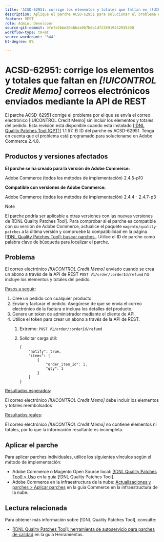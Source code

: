 ```yaml
---
title: 'ACSD-62951: corrige los elementos y totales que faltan en [!UICONTROL Credit Memo] correos electrónicos enviados mediante la API de REST'
description: Aplique el parche ACSD-62951 para solucionar el problema de Adobe Commerce donde se envía el correo electrónico [!UICONTROL Credit Memo] sin incluir los elementos y totales del pedido.
feature: REST
role: Admin, Developer
source-git-commit: bfefe2bbe2046bda967b0a14f238919452935400
workflow-type: tm+mt
source-wordcount: '344'
ht-degree: 0%

---
```


# ACSD-62951: corrige los elementos y totales que faltan en *[!UICONTROL Credit Memo]* correos electrónicos enviados mediante la API de REST

El parche ACSD-62951 corrige el problema por el que se envía el correo electrónico [!UICONTROL Credit Memo] sin incluir los elementos y totales del pedido. Esta revisión está disponible cuando está instalado [[!DNL Quality Patches Tool (QPT)]](/help/tools/quality-patches-tool/quality-patches-tool-to-self-serve-quality-patches.md) 1.1.57. El ID del parche es ACSD-62951. Tenga en cuenta que el problema está programado para solucionarse en Adobe Commerce 2.4.8.

## Productos y versiones afectados

**El parche se ha creado para la versión de Adobe Commerce:**

Adobe Commerce (todos los métodos de implementación) 2.4.5-p10

**Compatible con versiones de Adobe Commerce:**

Adobe Commerce (todos los métodos de implementación) 2.4.4 - 2.4.7-p3

>[!NOTE]
>
>El parche podría ser aplicable a otras versiones con las nuevas versiones de [!DNL Quality Patches Tool]. Para comprobar si el parche es compatible con su versión de Adobe Commerce, actualice el paquete `magento/quality-patches` a la última versión y compruebe la compatibilidad en la página [[!DNL Quality Patches Tool]: buscar parches ](https://experienceleague.adobe.com/tools/commerce-quality-patches/index.html). Utilice el ID de parche como palabra clave de búsqueda para localizar el parche.

## Problema

El correo electrónico *[!UICONTROL Credit Memo]* enviado cuando se crea un abono a través de la API de REST `POST V1/order/:orderId/refund` no incluye los elementos y totales del pedido.

<u>Pasos a seguir</u>:

1. Cree un pedido con cualquier producto.
1. Enviar y facturar el pedido. Asegúrese de que se envía el correo electrónico de la factura e incluya los detalles del producto.
1. Genere un token de administrador mediante el cliente de API.
1. Utilice el token para crear un abono a través de la API de REST.
   1. Extremo: `POST V1/order/:orderId/refund`
   1. Solicitar carga útil:

      ```
      {  
          "notify": true,  
          "items": [  
              {  
                  "order_item_id": 1,  
                  "qty": 1  
              }  
          ]  
      }  
      ```

<u>Resultados esperados</u>:

El correo electrónico *[!UICONTROL Credit Memo]* debe incluir los elementos y totales reembolsados

<u>Resultados reales</u>:

El correo electrónico *[!UICONTROL Credit Memo]* no contiene elementos ni totales, por lo que la información resultante es incompleta.

## Aplicar el parche

Para aplicar parches individuales, utilice los siguientes vínculos según el método de implementación:

* Adobe Commerce o Magento Open Source local: [[!DNL Quality Patches Tool] > Uso](/help/tools/quality-patches-tool/usage.md) en la guía [!DNL Quality Patches Tool].
* Adobe Commerce en la infraestructura de la nube: [Actualizaciones y parches > Aplicar parches](https://experienceleague.adobe.com/docs/commerce-cloud-service/user-guide/develop/upgrade/apply-patches.html) en la guía Commerce en la infraestructura de la nube.


## Lectura relacionada

Para obtener más información sobre [!DNL Quality Patches Tool], consulte:

* [[!DNL Quality Patches Tool]: herramienta de autoservicio para parches de calidad](/help/tools/quality-patches-tool/quality-patches-tool-to-self-serve-quality-patches.md) en la guía Herramientas.
